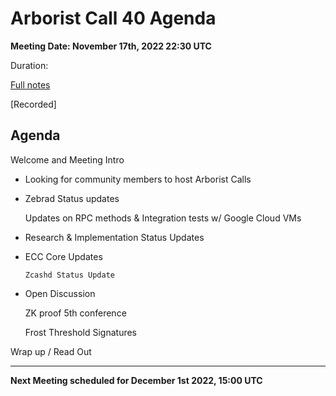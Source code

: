 # Arborist Call 40 Agenda

**Meeting Date: November 17th, 2022 22:30 UTC**

Duration: 

[Full notes](https://github.com/ZcashCommunityGrants/arboretum-notes/blob/main/AllArboristCallNotes/Arborist%20Call%2040-Notes.md)

[Recorded]


## Agenda

Welcome and Meeting Intro

- Looking for community members to host Arborist Calls


+ Zebrad Status updates 

     Updates on RPC methods & Integration tests w/ Google Cloud VMs

+ Research & Implementation Status Updates
    
       

+ ECC Core Updates
 
      Zcashd Status Update


+ Open Discussion

     ZK proof 5th conference
    
     Frost Threshold Signatures 
   


Wrap up / Read Out

___

**Next Meeting scheduled for December 1st 2022, 15:00 UTC**